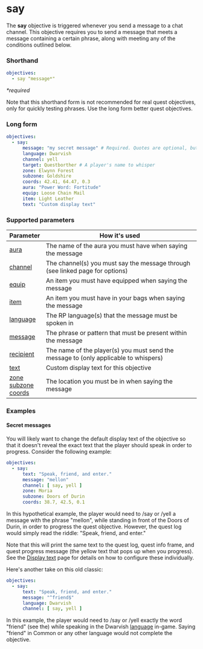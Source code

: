 # say

The **say** objective is triggered whenever you send a message to a chat channel. This objective requires you to send a message that meets a message containing a certain phrase, along with meeting any of the conditions outlined below.

### Shorthand

```yaml
objectives:
  - say "message*"
```

_*required_

Note that this shorthand form is not recommended for real quest objectives, only for quickly testing phrases. Use the long form better quest objectives.

### Long form

```yaml
objectives:
  - say:
      message: "my secret message" # Required. Quotes are optional, but recommended.
      language: Dwarvish
      channel: yell
      target: Questborther # A player's name to whisper
      zone: Elwynn Forest
      subzone: Goldshire
      coords: 42.41, 64.47, 0.3
      aura: "Power Word: Fortitude"
      equip: Loose Chain Mail
      item: Light Leather
      text: "Custom display text"
```

### Supported parameters

| Parameter | How it's used |
|---|---|
| [aura](../parameters/aura.md) | The name of the aura you must have when saying the message |
| [channel](../parameters/channel.md) | The channel(s) you must say the message through (see linked page for options) |
| [equip](../parameters/equip.md) | An item you must have equipped when saying the message |
| [item](../parameters/item.md) | An item you must have in your bags when saying the message |
| [language](../parameters/language.md) | The RP language(s) that the message must be spoken in |
| [message](../parameters/message.md) | The phrase or pattern that must be present within the message |
| [recipient](../parameters/recipient.md) | The name of the player(s) you must send the message to (only applicable to whispers) |
| [text](../parameters/text.md) | Custom display text for this objective |
| [zone](../parameters/zone.md)<br/>[subzone](../parameters/zone.md)<br/>[coords](../parameters/coords.md) | The location you must be in when saying the message |

### Examples

#### Secret messages

You will likely want to change the default display text of the objective so that it doesn't reveal the exact text that the player should speak in order to progress. Consider the following example:

```yaml
objectives:
  - say:
      text: "Speak, friend, and enter."
      message: "mellon"
      channel: [ say, yell ]
      zone: Moria
      subzone: Doors of Durin
      coords: 38.7, 42.5, 0.1
```

In this hypothetical example, the player would need to /say or /yell a message with the phrase "mellon", while standing in front of the Doors of Durin, in order to progress the quest objective. However, the quest log would simply read the riddle: "Speak, friend, and enter."

Note that this will print the same text to the quest log, quest info frame, and quest progress message (the yellow text that pops up when you progress). See the [Display text](../parameters/text.md) page for details on how to configure these individually.

Here's another take on this old classic:

```yaml
objectives:
  - say:
      text: "Speak, friend, and enter."
      message: "^friend$"
      language: Dwarvish
      channel: [ say, yell ]
```

In this example, the player would need to /say or /yell exactly the word "friend" (see the) while speaking in the Dwarvish [language](../parameters/language.md) in-game. Saying "friend" in Common or any other language would not complete the objective.

